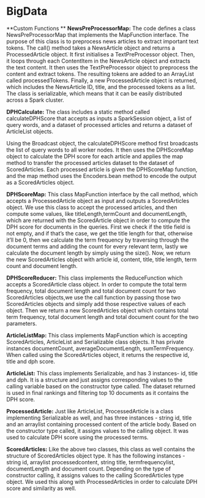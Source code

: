 # BigData


**Custom Functions 
**
**NewsPreProcessorMap:** The code defines a class NewsPreProcessorMap that implements the MapFunction interface. The purpose of this class is to preprocess news articles to extract important text tokens.
The call() method takes a NewsArticle object and returns a ProcessedArticle object. It first initialises a TextPreProcessor object. Then, it loops through each ContentItem in the NewsArticle object and extracts the text content. It then uses the TextPreProcessor object to preprocess the content and extract tokens. The resulting tokens are added to an ArrayList called processedTokens. Finally, a new ProcessedArticle object is returned, which includes the NewsArticle ID, title, and the processed tokens as a list.
The class is serializable, which means that it can be easily distributed across a Spark cluster. 

**DPHCalculate:** The class includes a static method called calculateDPHScore that accepts as inputs a SparkSession object, a list of query words, and a dataset of processed articles and returns a dataset of ArticleList objects.

Using the Broadcast object, the calculateDPHScore method first broadcasts the list of query words to all worker nodes. It then uses the DPHScoreMap object to calculate the DPH score for each article and applies the map method to transfer the processed articles dataset to the dataset of ScoredArticles. Each processed article is given the DPHScoreMap function, and the map method uses the Encoders.bean method to encode the output as a ScoredArticles object.

**DPHScoreMap:** This class MapFunction interface by the call method, which accepts a ProcessedArticle object as input and outputs a ScoredArticles object. 
We use this class to accept the processed articles, and then compute some values, like titleLength,termCount and documentLength, which are returned with the ScoredArticle object in order to compute the DPH score for  documents in the queries. First we check if the title field is not empty, and if that’s the case, we get the title length for that, otherwise it’ll be 0, then we calculate the term frequency by traversing through the document terms and adding the count for every relevant term, lastly we calculate the document length by simply using the size().
Now, we return the new ScoredArticles object with article id, content, title, title length, term count and document length.

**DPHScoreReducer:**  This class implements the ReduceFunction which accepts a ScoredArticle class object. In order to compute the total term frequency, total document length and total document count for two ScoredArticles objects,we use the call function by passing those two ScoredArticles objects and simply add those respective values of each object. Then we return a new ScoredArticles object which contains total term frequency, total document length and total document count for the two parameters.

**ArticleListMap:**  This class  implements MapFunction which is accepting ScoredArticles, ArticleList and Serializable class objects. It has private instances documentCount, averageDocumentLength, sumTermFrequency. When called using the ScoredArticles object, it returns the respective id, title and dph score.

**ArticleList:** This class implements Serializable, and has 3 instances- id, title and dph. It is a structure and just assigns corresponding values to the calling variable based on the constructor type called. The dataset returned is used in final rankings and filtering top 10 documents as it contains the DPH score.

**ProcessedArticle:**  Just like ArticleList, ProcessedArticle is a class implementing Serializable as well, and has three instances - string id, title and an arraylist containing processed content of the article body. Based on the constructor type called, it assigns values to the calling object. It was used to calculate DPH score using the processed terms.

**ScoredArticles:** Like the above two classes, this class as well contains the structure of ScoredArticles object type. It has the following instances - string id, arraylist processedcontent, string title, termfrequencylist, documentLength and document count.
Depending on the type of constructor calling, it assigns values to the calling ScoredArticles type object. We used this along with ProcessedArticles in order to calculate DPH score and similarity as well.

